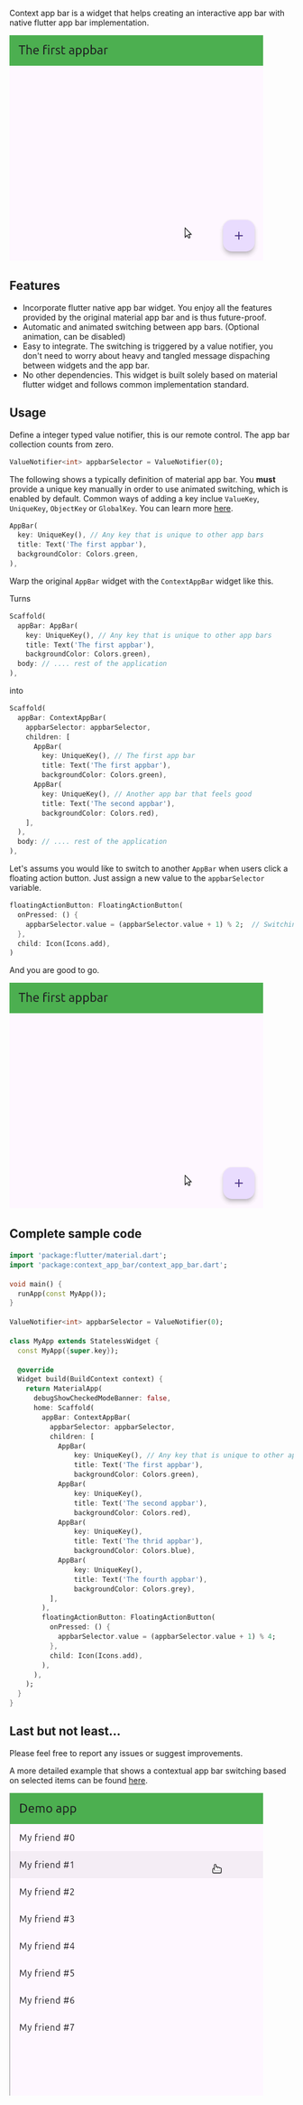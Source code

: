 Context app bar is a widget that helps creating an interactive app bar with native flutter app bar implementation.

![simple demo](https://github.com/wahahachan/context_app_bar/blob/main/example/example_gifs/float_button_simple.gif?raw=true)

## Features

* Incorporate flutter native app bar widget. You enjoy all the features provided by the original material app bar and is thus future-proof.
* Automatic and animated switching between app bars. (Optional animation, can be disabled)
* Easy to integrate. The switching is triggered by a value notifier, you don't need to worry about heavy and tangled message dispaching between widgets and the app bar.
* No other dependencies. This widget is built solely based on material flutter widget and follows common  implementation standard.

## Usage

Define a integer typed value notifier, this is our remote control. The app bar collection counts from zero.

```dart
ValueNotifier<int> appbarSelector = ValueNotifier(0);
```

The following shows a typically definition of material app bar. You **must** provide a unique key manually in order to use animated switching, which is enabled by default. Common ways of adding a key inclue `ValueKey`, `UniqueKey`, `ObjectKey` or `GlobalKey`. You can learn more [here](https://api.flutter.dev/flutter/foundation/Key-class.html).

```dart
AppBar(
  key: UniqueKey(), // Any key that is unique to other app bars
  title: Text('The first appbar'),
  backgroundColor: Colors.green,
),
```

Warp the original `AppBar` widget with the `ContextAppBar` widget like this.

Turns

```dart
Scaffold(
  appBar: AppBar(
    key: UniqueKey(), // Any key that is unique to other app bars
    title: Text('The first appbar'),
    backgroundColor: Colors.green),
  body: // .... rest of the application
),
```

into

```dart
Scaffold(
  appBar: ContextAppBar(
    appbarSelector: appbarSelector,
    children: [
      AppBar(
        key: UniqueKey(), // The first app bar
        title: Text('The first appbar'),
        backgroundColor: Colors.green),
      AppBar(
        key: UniqueKey(), // Another app bar that feels good
        title: Text('The second appbar'),
        backgroundColor: Colors.red),
    ],
  ),
  body: // .... rest of the application
),
```

Let's assums you would like to switch to another `AppBar` when users click a floating action button. Just assign a new value to the `appbarSelector` variable.

```dart
floatingActionButton: FloatingActionButton(
  onPressed: () {
    appbarSelector.value = (appbarSelector.value + 1) % 2;  // Switching between 2 app bars
  },
  child: Icon(Icons.add),
)
```

And you are good to go.

![simple demo](https://github.com/wahahachan/context_app_bar/blob/main/example/example_gifs/float_button_simple.gif?raw=true)

## Complete sample code

```dart
import 'package:flutter/material.dart';
import 'package:context_app_bar/context_app_bar.dart';

void main() {
  runApp(const MyApp());
}

ValueNotifier<int> appbarSelector = ValueNotifier(0);

class MyApp extends StatelessWidget {
  const MyApp({super.key});

  @override
  Widget build(BuildContext context) {
    return MaterialApp(
      debugShowCheckedModeBanner: false,
      home: Scaffold(
        appBar: ContextAppBar(
          appbarSelector: appbarSelector,
          children: [
            AppBar(
                key: UniqueKey(), // Any key that is unique to other app bars
                title: Text('The first appbar'),
                backgroundColor: Colors.green),
            AppBar(
                key: UniqueKey(),
                title: Text('The second appbar'),
                backgroundColor: Colors.red),
            AppBar(
                key: UniqueKey(),
                title: Text('The thrid appbar'),
                backgroundColor: Colors.blue),
            AppBar(
                key: UniqueKey(),
                title: Text('The fourth appbar'),
                backgroundColor: Colors.grey),
          ],
        ),
        floatingActionButton: FloatingActionButton(
          onPressed: () {
            appbarSelector.value = (appbarSelector.value + 1) % 4;
          },
          child: Icon(Icons.add),
        ),
      ),
    );
  }
}
```

## Last but not least...

Please feel free to report any issues or suggest improvements.

A more detailed example that shows a contextual app bar switching based on selected items can be found [here](https://github.com/wahahachan/context_app_bar/tree/main/example).

![select listed item demo](https://github.com/wahahachan/context_app_bar/blob/main/example/example_gifs/list_selection_demo.gif?raw=true)
